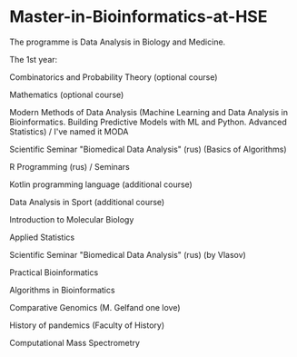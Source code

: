 # Master-in-Bioinformatics-at-HSE

The programme is Data Analysis in Biology and Medicine.

The 1st year:

Combinatorics and Probability Theory (optional course) 

Mathematics (optional course)

Modern Methods of Data Analysis (Machine Learning and Data Analysis in Bioinformatics. Building Predictive Models with ML and Python. Advanced Statistics) / I've named it MODA

Scientific Seminar "Biomedical Data Analysis" (rus) (Basics of Algorithms)

R Programming (rus) / Seminars

Kotlin programming language (additional course)

Data Analysis in Sport (additional course)

Introduction to Molecular Biology

Applied Statistics

Scientific Seminar "Biomedical Data Analysis" (rus) (by Vlasov)

Practical Bioinformatics

Algorithms in Bioinformatics

Comparative Genomics (M. Gelfand one love) 

History of pandemics (Faculty of History)

Computational Mass Spectrometry

